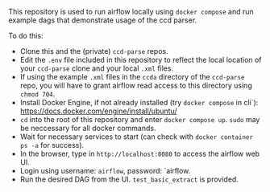 This repository is used to run airflow locally using `docker compose` and run example dags that demonstrate usage of the ccd parser.

To do this:
- Clone this and the (private) `ccd-parse` repos.
- Edit the `.env` file included in this repository to reflect the local location of your `ccd-parse` clone and your local `.xml` files.
- If using the example `.xml` files in the `ccda` directory of the `ccd-parse` repo, you will have to grant airflow read access to this directory using `chmod 704`.
- Install Docker Engine, if not already installed (try `docker compose` in cli`): https://docs.docker.com/engine/install/ubuntu/
- `cd` into the root of this repository and enter `docker compose up`. `sudo` may be neccessary for all docker commands.
- Wait for necessary services to start (can check with `docker container ps -a` for success).
- In the browser, type in `http://localhost:8080` to access the airflow web UI.
- Login using username: `airflow`, password: `airflow.
- Run the desired DAG from the UI. `test_basic_extract` is provided.
